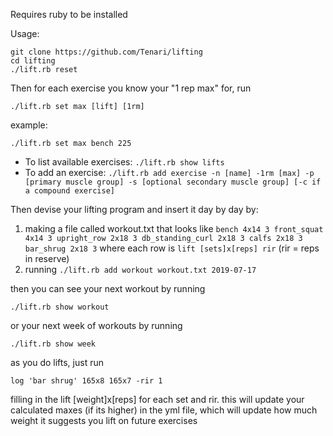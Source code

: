 Requires ruby to be installed

Usage:

```
git clone https://github.com/Tenari/lifting
cd lifting
./lift.rb reset
```

Then for each exercise you know your "1 rep max" for, run

```
./lift.rb set max [lift] [1rm]
```
example:
```
./lift.rb set max bench 225
```

- To list available exercises: `./lift.rb show lifts`
- To add an exercise: `./lift.rb add exercise -n [name] -1rm [max] -p [primary muscle group] -s [optional secondary muscle group] [-c if a compound exercise]`

Then devise your lifting program and insert it day by day by:

1. making a file called workout.txt that looks like ```
bench 4x14 3
front_squat 4x14 3
upright_row 2x18 3
db_standing_curl 2x18 3
calfs 2x18 3
bar_shrug 2x18 3
``` where each row is `lift [sets]x[reps] rir` (rir = reps in reserve)
2. running `./lift.rb add workout workout.txt 2019-07-17`

then you can see your next workout by running
```
./lift.rb show workout
```
or your next week of workouts by running
```
./lift.rb show week
```

as you do lifts, just run
```
log 'bar shrug' 165x8 165x7 -rir 1
```
filling in the lift [weight]x[reps] for each set and rir. this will update your calculated maxes (if its higher) in the yml file, which will update how much weight it suggests you lift on future exercises
